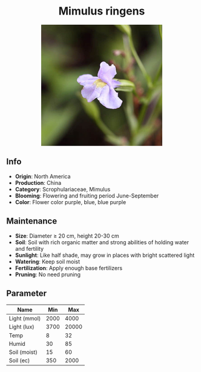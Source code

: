 <h1 align='center'>Mimulus ringens</h1>
<p align="center">
    <img 
        align='center'
        width='320'
        src="../images/mimulus ringens.png" 
        alt='Mimulus ringens' />
</p>

## Info

 - **Origin**: North America
 - **Production**: China
 - **Category**: Scrophulariaceae, Mimulus
 - **Blooming**: Flowering and fruiting period June-September
 - **Color**: Flower color purple, blue, blue purple

## Maintenance

 - **Size**: Diameter ≥ 20 cm, height 20-30 cm
 - **Soil**: Soil with rich organic matter and strong abilities of holding water and fertility
 - **Sunlight**: Like half shade, may grow in places with bright scattered light
 - **Watering**: Keep soil moist
 - **Fertilization**: Apply enough base fertilizers
 - **Pruning**: No need pruning

## Parameter

| Name         | Min  | Max   |
|--------------|------|-------|
| Light (mmol) | 2000 | 4000  |
| Light (lux)  | 3700 | 20000 |
| Temp         | 8    | 32    |
| Humid        | 30   | 85    |
| Soil (moist) | 15   | 60    |
| Soil (ec)    | 350  | 2000  |